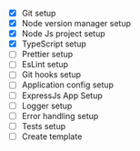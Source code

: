 
- [x] Git setup
- [x] Node version manager setup
- [x] Node Js project setup
- [x] TypeScript setup
- [ ] Prettier setup
- [ ] EsLint setup
- [ ] Git hooks setup
- [ ] Application config setup
- [ ] ExpressJs App Setup
- [ ] Logger setup
- [ ] Error handling setup
- [ ] Tests setup
- [ ] Create template
